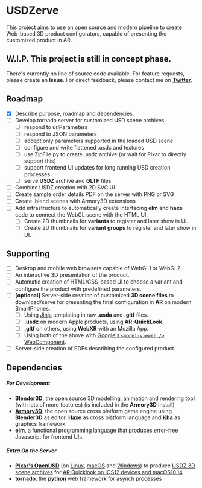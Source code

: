 # USDZerve
This project aims to use an open source and modern pipeline to create Web-based 3D product configurators, capable of presenting the customized product in AR.

## W.I.P.  This project is still in concept phase.

There's currently no line of source code available. 
For feature requests, please create an **Issue**.
For direct feedback, please contact me on **[Twitter](https://twitter.com/pixelpartner)**.

## Roadmap

- [x] Describe purpose, roadmap and dependencies.
- [ ] Develop tornado server for customized USD scene archives
  - [ ] respond to urlParameters
  - [ ] respond to JSON parameters
  - [ ] accept only parameters supported in the loaded USD scene
  - [ ] configure and write flattened .usdc and textures
  - [ ] use ZipFile.py to create .usdz archive (or wait for Pixar to directly support this)
  - [ ] support frontend UI updates for long running USD creation processes
  - [ ] serve **USDZ** archive and **GLTF** files
- [ ] Combine USDZ creation with 2D SVG UI
- [ ] Create sample order details PDF on the server with PNG or SVG
- [ ] Create .blend scenes with Armory3D extensions
- [ ] Add infrastructure to automatically create interfacing **elm** and **haxe** code to connect the WebGL scene with the HTML UI.
  - [ ] Create 2D thumbnails for **variants** to register and later show in UI.
  - [ ] Create 2D thumbnails for **variant groups** to register and later show in UI.

## Supporting

- [ ] Desktop and mobile web browsers capable of WebGL1 or WebGL2.
- [ ] An interactive 3D presentation of the product.
- [ ] Automatic creation of HTML/CSS-based UI to choose a variant and configure the product with predefined parameters.
- [ ] **[optional]** Server-side creation of customized **3D scene files** to download/serve for presenting the final configuration in **AR** on modern SmartPhones. 
  - [ ] Using [Jinja](http://jinja.pocoo.org/docs/2.10/templates/) templating in raw **.usda** and **.gltf** files.
  - [ ] **.usdz** on modern Apple products, using **AR-QuickLook**.
  - [ ] **.gltf** on others, using **WebXR** with an Mozilla App.
  - [ ] Using both of the above with [Google's `<model-viewer />` WebComponent](https://github.com/GoogleWebComponents/model-viewer).
- [ ] Server-side creation of PDFs describing the configured product.

## Dependencies

##### For Development

- [**Blender3D**](https://www.blender.org), the open source 3D modelling, animation and rendering tool (with lots of more features)
  (is included in the **Armory3D** install)
- [**Armory3D**](https://armory3d.org/), the open source cross platform game engine using **Blender3D** as editor, [**Haxe**](https://haxe.org/) as cross platform language and [**Kha**](http://kha.tech/) as graphics framework.
- **[elm](http://elm-lang.org/)**, a functional programming language that produces error-free Javascript for frontend UIs.

##### Extra On the Server

- **[Pixar's OpenUSD](https://graphics.pixar.com/usd/docs/index.html)** (on [Linux](https://github.com/PixarAnimationStudios/USD/#3-run-the-script), [macOS](https://github.com/vfxpro99/usd-build-club/wiki/USD-on-macOS) and [Windows](https://github.com/vfxpro99/usd-build-club/wiki/Using-Pixar's-build-script-on-Windows)) to produce [USDZ 3D scene archives](https://developer.apple.com/videos/play/wwdc2018/603/) for [AR Quicklook on iOS12 devices and macOS10.14](https://developer.apple.com/arkit/gallery/)
- **[tornado](http://www.tornadoweb.org)**, the **python** web framework for asynch processes
